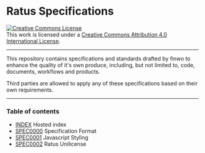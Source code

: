 # Ratus Specifications

<a rel="license" href="http://creativecommons.org/licenses/by/4.0/"><img alt="Creative Commons License" style="border-width:0" src="https://i.creativecommons.org/l/by/4.0/80x15.png" /></a><br />This work is licensed under a <a rel="license" href="http://creativecommons.org/licenses/by/4.0/">Creative Commons Attribution 4.0 International License</a>.

-----------------------------------------------------------------------

This repository contains specifications and standards drafted by finwo
to enhance the quality of it's own produce, including, but not limited
to, code, documents, workflows and products.

Third parties are allowed to apply any of these specifications based on
their own requirements.

-----------------------------------------------------------------------

### Table of contents

- [INDEX](docs/index.html) Hosted index
- [SPEC0000](docs/spec/0000.txt) Specification Format
- [SPEC0001](docs/spec/0001.txt) Javascript Styling
- [SPEC0002](docs/spec/0002.pdf) Ratus Unilicense
